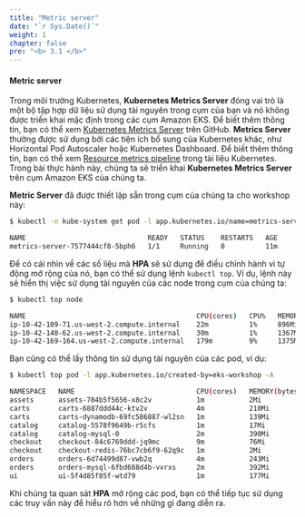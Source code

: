 ```yaml
---
title: "Metric server"
date: "`r Sys.Date()`"
weight: 1
chapter: false
pre: "<b> 3.1 </b>"
---
```


#### Metric server

Trong môi trường Kubernetes, **Kubernetes Metrics Server** đóng vai trò là một bộ tập hợp dữ liệu sử dụng tài nguyên trong cụm của bạn và nó không được triển khai mặc định trong các cụm Amazon EKS. Để biết thêm thông tin, bạn có thể xem [Kubernetes Metrics Server](https://github.com/kubernetes-sigs/metrics-server) trên GitHub. **Metrics Server** thường được sử dụng bởi các tiện ích bổ sung của Kubernetes khác, như Horizontal Pod Autoscaler hoặc Kubernetes Dashboard. Để biết thêm thông tin, bạn có thể xem [Resource metrics pipeline](https://kubernetes.io/docs/tasks/debug/debug-cluster/resource-metrics-pipeline/) trong tài liệu Kubernetes. Trong bài thực hành này, chúng ta sẽ triển khai **Kubernetes Metrics Server** trên cụm Amazon EKS của chúng ta.

**Metric Server** đã được thiết lập sẵn trong cụm của chúng ta cho workshop này:

```bash
$ kubectl -n kube-system get pod -l app.kubernetes.io/name=metrics-server

NAME                              READY   STATUS    RESTARTS   AGE
metrics-server-7577444cf8-5bph6   1/1     Running   0          11m
```

Để có cái nhìn về các số liệu mà **HPA** sẽ sử dụng để điều chỉnh hành vi tự động mở rộng của nó, bạn có thể sử dụng lệnh `kubectl top`. Ví dụ, lệnh này sẽ hiển thị việc sử dụng tài nguyên của các node trong cụm của chúng ta:

```bash
$ kubectl top node

NAME                                          CPU(cores)   CPU%   MEMORY(bytes)   MEMORY%   
ip-10-42-109-71.us-west-2.compute.internal    22m          1%     896Mi           12%       
ip-10-42-140-62.us-west-2.compute.internal    30m          1%     1367Mi          19%       
ip-10-42-169-164.us-west-2.compute.internal   179m         9%     1375Mi          19% 
```

Bạn cũng có thể lấy thông tin sử dụng tài nguyên của các pod, ví dụ:

```bash
$ kubectl top pod -l app.kubernetes.io/created-by=eks-workshop -A

NAMESPACE   NAME                              CPU(cores)   MEMORY(bytes)   
assets      assets-784b5f5656-x8c2v           1m           2Mi             
carts       carts-6887ddd44c-ktv2v            4m           210Mi           
carts       carts-dynamodb-69fc586887-wl2sn   1m           139Mi           
catalog     catalog-5578f9649b-r5cfs          1m           17Mi            
catalog     catalog-mysql-0                   2m           390Mi           
checkout    checkout-84c6769ddd-jq9mc         9m           76Mi            
checkout    checkout-redis-76bc7cb6f9-62q9c   1m           2Mi             
orders      orders-6d74499d87-vwb2q           4m           243Mi           
orders      orders-mysql-6fbd688d4b-vvrxs     2m           392Mi           
ui          ui-5f4d85f85f-wtd79               1m           177Mi  
```

Khi chúng ta quan sát **HPA** mở rộng các pod, bạn có thể tiếp tục sử dụng các truy vấn này để hiểu rõ hơn về những gì đang diễn ra.